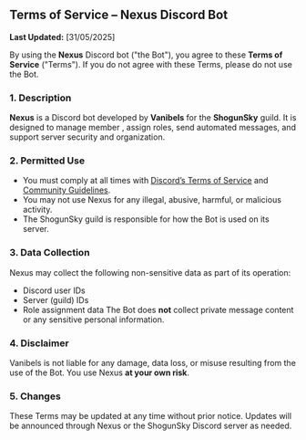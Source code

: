 
## **Terms of Service – Nexus Discord Bot**

**Last Updated:** \[31/05/2025]

By using the **Nexus** Discord bot ("the Bot"), you agree to these **Terms of Service** ("Terms"). If you do not agree with these Terms, please do not use the Bot.

### 1. Description

**Nexus** is a Discord bot developed by **Vanibels** for the **ShogunSky** guild. It is designed to manage member , assign roles, send automated messages, and support server security and organization.

### 2. Permitted Use

* You must comply at all times with [Discord’s Terms of Service](https://discord.com/terms) and [Community Guidelines](https://discord.com/guidelines).
* You may not use Nexus for any illegal, abusive, harmful, or malicious activity.
* The ShogunSky guild is responsible for how the Bot is used on its server.

### 3. Data Collection

Nexus may collect the following non-sensitive data as part of its operation:

* Discord user IDs
* Server (guild) IDs
* Role assignment data
  The Bot does **not** collect private message content or any sensitive personal information.

### 4. Disclaimer

Vanibels is not liable for any damage, data loss, or misuse resulting from the use of the Bot. You use Nexus **at your own risk**.

### 5. Changes

These Terms may be updated at any time without prior notice. Updates will be announced through Nexus or the ShogunSky Discord server as needed.

